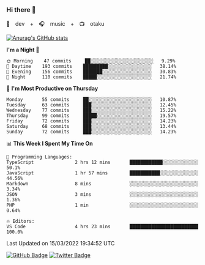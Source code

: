 ### Hi there 👋

🚀　dev　+　🎧　music　+　📺　otaku


[![Anurag's GitHub stats](https://github-readme-stats.vercel.app/api?username=koheitasaka&count_private=true&show_icons=true&theme=monokai)](https://github.com/koheitasaka/github-readme-stats)

<!--START_SECTION:waka-->
**I'm a Night 🦉** 

```text
🌞 Morning    47 commits     ██░░░░░░░░░░░░░░░░░░░░░░░   9.29% 
🌆 Daytime    193 commits    █████████░░░░░░░░░░░░░░░░   38.14% 
🌃 Evening    156 commits    ███████░░░░░░░░░░░░░░░░░░   30.83% 
🌙 Night      110 commits    █████░░░░░░░░░░░░░░░░░░░░   21.74%

```
📅 **I'm Most Productive on Thursday** 

```text
Monday       55 commits     ██░░░░░░░░░░░░░░░░░░░░░░░   10.87% 
Tuesday      63 commits     ███░░░░░░░░░░░░░░░░░░░░░░   12.45% 
Wednesday    77 commits     ███░░░░░░░░░░░░░░░░░░░░░░   15.22% 
Thursday     99 commits     █████░░░░░░░░░░░░░░░░░░░░   19.57% 
Friday       72 commits     ███░░░░░░░░░░░░░░░░░░░░░░   14.23% 
Saturday     68 commits     ███░░░░░░░░░░░░░░░░░░░░░░   13.44% 
Sunday       72 commits     ███░░░░░░░░░░░░░░░░░░░░░░   14.23%

```


📊 **This Week I Spent My Time On** 

```text
💬 Programming Languages: 
TypeScript               2 hrs 12 mins       ████████████░░░░░░░░░░░░░   50.1% 
JavaScript               1 hr 57 mins        ███████████░░░░░░░░░░░░░░   44.56% 
Markdown                 8 mins              ░░░░░░░░░░░░░░░░░░░░░░░░░   3.34% 
JSON                     3 mins              ░░░░░░░░░░░░░░░░░░░░░░░░░   1.36% 
PHP                      1 min               ░░░░░░░░░░░░░░░░░░░░░░░░░   0.64%

🔥 Editors: 
VS Code                  4 hrs 23 mins       █████████████████████████   100.0%

```


 Last Updated on 15/03/2022 19:34:52 UTC
<!--END_SECTION:waka-->

[![GitHub Badge](https://img.shields.io/badge/GitHub-100000?style=for-the-badge&logo=github&logoColor=white)](https://github.com/koheitasaka)
[![Twitter Badge](https://img.shields.io/badge/Twitter-1DA1F2?style=for-the-badge&logo=twitter&logoColor=white)](https://twitter.com/sleep_asleep_)
